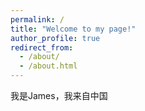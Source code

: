 ```yaml
---
permalink: /
title: "Welcome to my page!"
author_profile: true
redirect_from: 
  - /about/
  - /about.html
---
```


我是James，我来自中国
